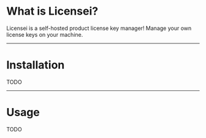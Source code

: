 # What is Licensei?


Licensei is a self-hosted product license key manager!
Manage your own license keys on your machine.

---
# Installation
TODO

---
# Usage
TODO